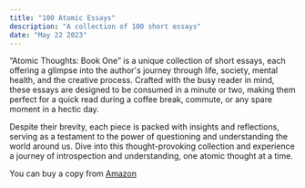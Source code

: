 ```yaml
---
title: "100 Atomic Essays"
description: "A collection of 100 short essays"
date: "May 22 2023"
---
```



“Atomic Thoughts: Book One” is a unique collection of short essays, each offering a glimpse into the author's journey through life, society, mental health, and the creative process. Crafted with the busy reader in mind, these essays are designed to be consumed in a minute or two, making them perfect for a quick read during a coffee break, commute, or any spare moment in a hectic day.

Despite their brevity, each piece is packed with insights and reflections, serving as a testament to the power of questioning and understanding the world around us. Dive into this thought-provoking collection and experience a journey of introspection and understanding, one atomic thought at a time.

You can buy a copy from [Amazon](https://www.amazon.in/Atomic-Thoughts-Selected-essays-project-ebook/dp/B0C61FRXZD?ref_=ast_author_dp)